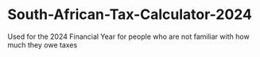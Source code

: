 # South-African-Tax-Calculator-2024
Used for the 2024 Financial Year for people who are not familiar with how much they owe taxes
